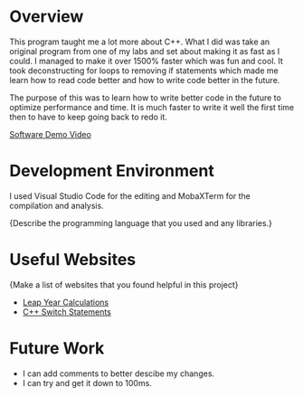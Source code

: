 # Overview

This program taught me a lot more about C++.  What I did was take an original program from one of my labs and set about making it as
fast as I could.  I managed to make it over 1500% faster which was fun and cool.  It took deconstructing for loops to removing if 
statements which made me learn how to read code better and how to write code better in the future.

The purpose of this was to learn how to write better code in the future to optimize performance and time.  It is much faster to write
it well the first time then to have to keep going back to redo it.


[Software Demo Video](http://youtube.link.goes.here)

# Development Environment

I used Visual Studio Code for the editing and MobaXTerm for the compilation and analysis.

{Describe the programming language that you used and any libraries.}

# Useful Websites

{Make a list of websites that you found helpful in this project}
* [Leap Year Calculations](https://stackoverflow.com/questions/4587513/how-to-calculate-number-of-leap-years-between-two-years-in-c-sharp)
* [C++ Switch Statements](https://www.tutorialspoint.com/cplusplus/cpp_switch_statement.htm)

# Future Work

* I can add comments to better descibe my changes.
* I can try and get it down to 100ms.
